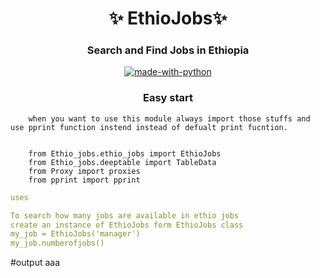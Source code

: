 <h1 align="center"> 
    ✨ EthioJobs✨ 
</h1>
<h3 align="center"> 
    Search and Find Jobs in Ethiopia
</h3>
<p align="center">
    <a href="https://python.org">
        <img src="http://forthebadge.com/images/badges/made-with-python.svg" alt="made-with-python">
    </a>
<h3 align="center"> 
   Easy start
</h3>

```console
    when you want to use this module always import those stuffs and use pprint function instend instead of defualt print fucntion.
    
    
    from Ethio_jobs.ethio_jobs import EthioJobs 
    from Ethio_jobs.deeptable import TableData 
    from Proxy import proxies
    from pprint import pprint
```

```yaml
uses

To search how many jobs are available in ethio jobs
create an instance of EthioJobs form EthioJobs class
my_job = EthioJobs('manager')
my_job.numberofjobs()
```
#output
aaa
